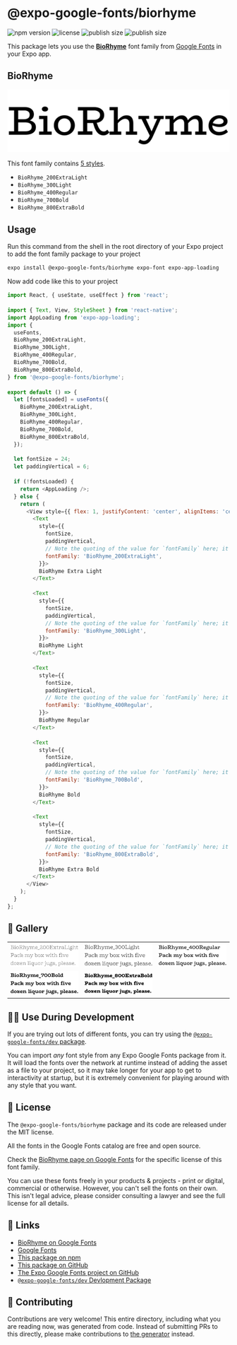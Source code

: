 # @expo-google-fonts/biorhyme

![npm version](https://flat.badgen.net/npm/v/@expo-google-fonts/biorhyme)
![license](https://flat.badgen.net/github/license/expo/google-fonts)
![publish size](https://flat.badgen.net/packagephobia/install/@expo-google-fonts/biorhyme)
![publish size](https://flat.badgen.net/packagephobia/publish/@expo-google-fonts/biorhyme)

This package lets you use the [**BioRhyme**](https://fonts.google.com/specimen/BioRhyme) font family from [Google Fonts](https://fonts.google.com/) in your Expo app.

## BioRhyme

![BioRhyme](./font-family.png)

This font family contains [5 styles](#-gallery).

- `BioRhyme_200ExtraLight`
- `BioRhyme_300Light`
- `BioRhyme_400Regular`
- `BioRhyme_700Bold`
- `BioRhyme_800ExtraBold`

## Usage

Run this command from the shell in the root directory of your Expo project to add the font family package to your project
```sh
expo install @expo-google-fonts/biorhyme expo-font expo-app-loading
```

Now add code like this to your project
```js
import React, { useState, useEffect } from 'react';

import { Text, View, StyleSheet } from 'react-native';
import AppLoading from 'expo-app-loading';
import {
  useFonts,
  BioRhyme_200ExtraLight,
  BioRhyme_300Light,
  BioRhyme_400Regular,
  BioRhyme_700Bold,
  BioRhyme_800ExtraBold,
} from '@expo-google-fonts/biorhyme';

export default () => {
  let [fontsLoaded] = useFonts({
    BioRhyme_200ExtraLight,
    BioRhyme_300Light,
    BioRhyme_400Regular,
    BioRhyme_700Bold,
    BioRhyme_800ExtraBold,
  });

  let fontSize = 24;
  let paddingVertical = 6;

  if (!fontsLoaded) {
    return <AppLoading />;
  } else {
    return (
      <View style={{ flex: 1, justifyContent: 'center', alignItems: 'center' }}>
        <Text
          style={{
            fontSize,
            paddingVertical,
            // Note the quoting of the value for `fontFamily` here; it expects a string!
            fontFamily: 'BioRhyme_200ExtraLight',
          }}>
          BioRhyme Extra Light
        </Text>

        <Text
          style={{
            fontSize,
            paddingVertical,
            // Note the quoting of the value for `fontFamily` here; it expects a string!
            fontFamily: 'BioRhyme_300Light',
          }}>
          BioRhyme Light
        </Text>

        <Text
          style={{
            fontSize,
            paddingVertical,
            // Note the quoting of the value for `fontFamily` here; it expects a string!
            fontFamily: 'BioRhyme_400Regular',
          }}>
          BioRhyme Regular
        </Text>

        <Text
          style={{
            fontSize,
            paddingVertical,
            // Note the quoting of the value for `fontFamily` here; it expects a string!
            fontFamily: 'BioRhyme_700Bold',
          }}>
          BioRhyme Bold
        </Text>

        <Text
          style={{
            fontSize,
            paddingVertical,
            // Note the quoting of the value for `fontFamily` here; it expects a string!
            fontFamily: 'BioRhyme_800ExtraBold',
          }}>
          BioRhyme Extra Bold
        </Text>
      </View>
    );
  }
};

```

## 🔡 Gallery


||||
|-|-|-|
|![BioRhyme_200ExtraLight](./BioRhyme_200ExtraLight.ttf.png)|![BioRhyme_300Light](./BioRhyme_300Light.ttf.png)|![BioRhyme_400Regular](./BioRhyme_400Regular.ttf.png)||
|![BioRhyme_700Bold](./BioRhyme_700Bold.ttf.png)|![BioRhyme_800ExtraBold](./BioRhyme_800ExtraBold.ttf.png)|||


## 👩‍💻 Use During Development

If you are trying out lots of different fonts, you can try using the [`@expo-google-fonts/dev` package](https://github.com/expo/google-fonts/tree/master/font-packages/dev#readme).

You can import *any* font style from any Expo Google Fonts package from it. It will load the fonts
over the network at runtime instead of adding the asset as a file to your project, so it may take longer
for your app to get to interactivity at startup, but it is extremely convenient
for playing around with any style that you want.

## 📖 License

The `@expo-google-fonts/biorhyme` package and its code are released under the MIT license.

All the fonts in the Google Fonts catalog are free and open source.

Check the [BioRhyme page on Google Fonts](https://fonts.google.com/specimen/BioRhyme) for the specific license of this font family.

You can use these fonts freely in your products & projects - print or digital, commercial or otherwise. However, you can't sell the fonts on their own. This isn't legal advice, please consider consulting a lawyer and see the full license for all details.

## 🔗 Links

- [BioRhyme on Google Fonts](https://fonts.google.com/specimen/BioRhyme)
- [Google Fonts](https://fonts.google.com/)
- [This package on npm](https://www.npmjs.com/package/@expo-google-fonts/biorhyme)
- [This package on GitHub](https://github.com/expo/google-fonts/tree/master/font-packages/biorhyme)
- [The Expo Google Fonts project on GitHub](https://github.com/expo/google-fonts)
- [`@expo-google-fonts/dev` Devlopment Package](https://github.com/expo/google-fonts/tree/master/font-packages/dev)

## 🤝 Contributing

Contributions are very welcome! This entire directory, including what you are reading now, was generated from code. Instead of submitting PRs to this directly, please make contributions to [the generator](https://github.com/expo/google-fonts/tree/master/packages/generator) instead.

